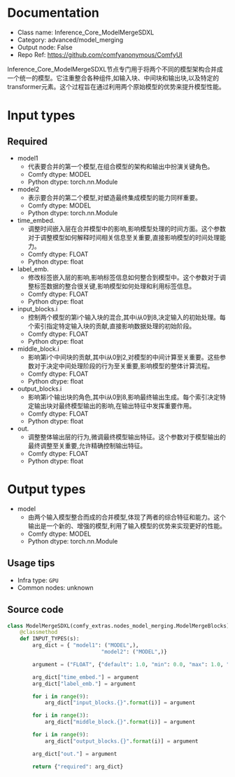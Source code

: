 
# Documentation
- Class name: Inference_Core_ModelMergeSDXL
- Category: advanced/model_merging
- Output node: False
- Repo Ref: https://github.com/comfyanonymous/ComfyUI

Inference_Core_ModelMergeSDXL节点专门用于将两个不同的模型架构合并成一个统一的模型。它注重整合各种组件,如输入块、中间块和输出块,以及特定的transformer元素。这个过程旨在通过利用两个原始模型的优势来提升模型性能。

# Input types
## Required
- model1
    - 代表要合并的第一个模型,在组合模型的架构和输出中扮演关键角色。
    - Comfy dtype: MODEL
    - Python dtype: torch.nn.Module
- model2
    - 表示要合并的第二个模型,对塑造最终集成模型的能力同样重要。
    - Comfy dtype: MODEL
    - Python dtype: torch.nn.Module
- time_embed.
    - 调整时间嵌入层在合并模型中的影响,影响模型处理的时间方面。这个参数对于调整模型如何解释时间相关信息至关重要,直接影响模型的时间处理能力。
    - Comfy dtype: FLOAT
    - Python dtype: float
- label_emb.
    - 修改标签嵌入层的影响,影响标签信息如何整合到模型中。这个参数对于调整标签数据的整合很关键,影响模型如何处理和利用标签信息。
    - Comfy dtype: FLOAT
    - Python dtype: float
- input_blocks.i
    - 控制两个模型的第i个输入块的混合,其中i从0到8,决定输入的初始处理。每个索引指定特定输入块的贡献,直接影响数据处理的初始阶段。
    - Comfy dtype: FLOAT
    - Python dtype: float
- middle_block.i
    - 影响第i个中间块的贡献,其中i从0到2,对模型的中间计算至关重要。这些参数对于决定中间处理阶段的行为至关重要,影响模型的整体计算流程。
    - Comfy dtype: FLOAT
    - Python dtype: float
- output_blocks.i
    - 影响第i个输出块的角色,其中i从0到8,影响最终输出生成。每个索引决定特定输出块对最终模型输出的影响,在输出特征中发挥重要作用。
    - Comfy dtype: FLOAT
    - Python dtype: float
- out.
    - 调整整体输出层的行为,微调最终模型输出特征。这个参数对于模型输出的最终调整至关重要,允许精确控制输出特征。
    - Comfy dtype: FLOAT
    - Python dtype: float

# Output types
- model
    - 由两个输入模型整合而成的合并模型,体现了两者的综合特征和能力。这个输出是一个新的、增强的模型,利用了输入模型的优势来实现更好的性能。
    - Comfy dtype: MODEL
    - Python dtype: torch.nn.Module


## Usage tips
- Infra type: `GPU`
- Common nodes: unknown


## Source code
```python
class ModelMergeSDXL(comfy_extras.nodes_model_merging.ModelMergeBlocks):
    @classmethod
    def INPUT_TYPES(s):
        arg_dict = { "model1": ("MODEL",),
                              "model2": ("MODEL",)}

        argument = ("FLOAT", {"default": 1.0, "min": 0.0, "max": 1.0, "step": 0.01})

        arg_dict["time_embed."] = argument
        arg_dict["label_emb."] = argument

        for i in range(9):
            arg_dict["input_blocks.{}".format(i)] = argument

        for i in range(3):
            arg_dict["middle_block.{}".format(i)] = argument

        for i in range(9):
            arg_dict["output_blocks.{}".format(i)] = argument

        arg_dict["out."] = argument

        return {"required": arg_dict}

```
